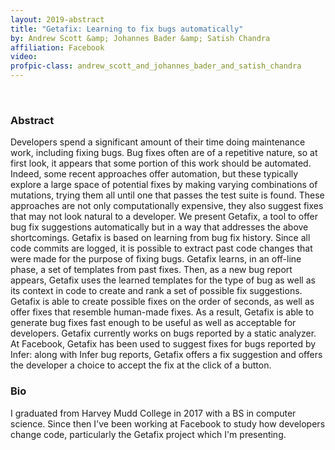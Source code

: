 ```yaml
---
layout: 2019-abstract
title: "Getafix: Learning to fix bugs automatically"
by: Andrew Scott &amp; Johannes Bader &amp; Satish Chandra
affiliation: Facebook
video: 
profpic-class: andrew_scott_and_johannes_bader_and_satish_chandra
---
```


<br/>

### Abstract

Developers spend a significant amount of their time doing maintenance work, including fixing bugs. Bug fixes often are of a repetitive nature, so at first look, it appears that some portion of this work should be automated. Indeed, some recent approaches offer automation, but these typically explore a large space of potential fixes by making varying combinations of mutations, trying them all until one that passes the test suite is found. These approaches are not only computationally expensive, they also suggest fixes that may not look natural to a developer. We present Getafix, a tool to offer bug fix suggestions automatically but in a way that addresses the above shortcomings. Getafix is based on learning from bug fix history. Since all code commits are logged, it is possible to extract past code changes that were made for the purpose of fixing bugs. Getafix learns, in an off-line phase, a set of templates from past fixes. Then, as a new bug report appears, Getafix uses the learned templates for the type of bug as well as its context in code to create and rank a set of possible fix suggestions. Getafix is able to create possible fixes on the order of seconds, as well as offer fixes that resemble human-made fixes.  As a result, Getafix is able to generate bug fixes fast enough to be useful as well as acceptable for developers. Getafix currently works on bugs reported by a static analyzer. At Facebook, Getafix has been used to suggest fixes for bugs reported by Infer: along with Infer bug reports, Getafix offers a fix suggestion and offers the developer a choice to accept the fix at the click of a button.

### Bio

I graduated from Harvey Mudd College in 2017 with a BS in computer science. Since then I've been working at Facebook to study how developers change code, particularly the Getafix project which I'm presenting.

